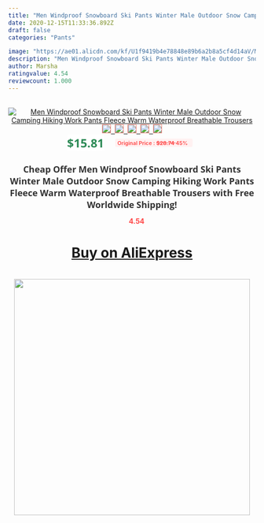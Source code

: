 ```yaml
---
title: "Men Windproof Snowboard Ski Pants Winter Male Outdoor Snow Camping Hiking Work Pants Fleece Warm Waterproof Breathable Trousers"
date: 2020-12-15T11:33:36.892Z
draft: false
categories: "Pants"

image: "https://ae01.alicdn.com/kf/U1f9419b4e78848e89b6a2b8a5cf4d14aV/Men-Windproof-Snowboard-Ski-Pants-Winter-Male-Outdoor-Snow-Camping-Hiking-Work-Pants-Fleece-Warm-Waterproof.jpg"
description: "Men Windproof Snowboard Ski Pants Winter Male Outdoor Snow Camping Hiking Work Pants Fleece Warm Waterproof Breathable Trousers"
author: Marsha
ratingvalue: 4.54
reviewcount: 1.000
---
```

<br>
<div style="text-align: center;">
<a href="https://s.click.aliexpress.com/e/_Aff5Tn" target="_blank" rel="nofollow noopener noreferrer"><img alt="Men Windproof Snowboard Ski Pants Winter Male Outdoor Snow Camping Hiking Work Pants Fleece Warm Waterproof Breathable Trousers" class="magnifier-image" src="https://ae01.alicdn.com/kf/U1f9419b4e78848e89b6a2b8a5cf4d14aV/Men-Windproof-Snowboard-Ski-Pants-Winter-Male-Outdoor-Snow-Camping-Hiking-Work-Pants-Fleece-Warm-Waterproof.jpg_640x640.jpg">
<br>
<img style="border:1px solid salmon" src="https://ae01.alicdn.com/kf/U1f9419b4e78848e89b6a2b8a5cf4d14aV/Men-Windproof-Snowboard-Ski-Pants-Winter-Male-Outdoor-Snow-Camping-Hiking-Work-Pants-Fleece-Warm-Waterproof.jpg_120x120.jpg">&nbsp;&nbsp;<img style="border:1px solid salmon" src="https://ae01.alicdn.com/kf/He7ed011c3c474746b847cf3370c2dd96z/Men-Windproof-Snowboard-Ski-Pants-Winter-Male-Outdoor-Snow-Camping-Hiking-Work-Pants-Fleece-Warm-Waterproof.jpg_120x120.jpg">&nbsp;&nbsp;<img style="border:1px solid salmon" src="https://ae01.alicdn.com/kf/H6b3039a6c2854bb086895f0a9349c799w/Men-Windproof-Snowboard-Ski-Pants-Winter-Male-Outdoor-Snow-Camping-Hiking-Work-Pants-Fleece-Warm-Waterproof.jpg_120x120.jpg">&nbsp;&nbsp;<img style="border:1px solid salmon" src="https://ae01.alicdn.com/kf/Hf420e491a3634ff0a6054cca8dd5591eE/Men-Windproof-Snowboard-Ski-Pants-Winter-Male-Outdoor-Snow-Camping-Hiking-Work-Pants-Fleece-Warm-Waterproof.jpg_120x120.jpg">&nbsp;&nbsp;<img style="border:1px solid salmon" src="https://ae01.alicdn.com/kf/Ha6137663fd01401d85863e9759955c10t/Men-Windproof-Snowboard-Ski-Pants-Winter-Male-Outdoor-Snow-Camping-Hiking-Work-Pants-Fleece-Warm-Waterproof.jpg_120x120.jpg"></a></div><br0>
<div style="text-align: center;"><span style="background-color: white; border: 0px; box-sizing: border-box; color: seagreen; display: inline-block; font-family: &quot;open sans&quot; , &quot;arial&quot; , &quot;helvetica&quot; , sans-serif , &quot;heiti&quot;; font-size: 24px; font-stretch: inherit; font-weight: 700; line-height: inherit; margin: 0px 10px 0px 0px; padding: 0px; vertical-align: middle;">$15.81 </span>
<span style="background: rgb(255 , 241 , 241); border-radius: 3px; border: 0px; box-sizing: border-box; color: #ff4747; display: inline-block; font-family: inherit; font-size: 12px; font-stretch: inherit; font-style: inherit; font-variant: inherit; font-weight: 600; line-height: inherit; margin: 0px; padding: 2px 5px; transform: scale(0.9); vertical-align: middle;">Original Price : <b style="text-decoration: line-through;">$28.74 </b> 45%&nbsp;&nbsp;</span></div>
<h1 style="color: #333333; display: inline-block; font-family: &quot;open sans&quot; , &quot;arial&quot; , &quot;helvetica&quot; , sans-serif , &quot;heiti&quot;; font-size: 18px; font-stretch: inherit; font-weight: 700; text-align: center;">Cheap Offer Men Windproof Snowboard Ski Pants Winter Male Outdoor Snow Camping Hiking Work Pants Fleece Warm Waterproof Breathable Trousers with Free Worldwide Shipping!</h1>
<div style="color: #ff4747; text-align: center;">
<img src="https://4.bp.blogspot.com/-M0ZcTcb-5uY/XleCXlxnR4I/AAAAAAAAAEc/OrjgMkXV1oMQFaCRZj5HQwOCBcu3w1FegCPcBGAYYCw/s1600/star.png" style="height: 15px;">&nbsp;<b>4.54</b></div>
<div class="button_cont" align="center"><a class="buynow_a" href="https://s.click.aliexpress.com/e/_Aff5Tn" target="_blank" rel="nofollow noopener noreferrer"><H1>Buy on AliExpress</H1></a></div><br>
<div class="separator" style="clear: both; text-align: center;">
<img src="https://lh3.googleusercontent.com/-pTy5HemUv9M/XlePHvY0dAI/AAAAAAAAAE4/0nX5iRUoIWY8eMW9Dpxeirr157OZliDIgCLcBGAsYHQ/s1600/badge.gif" width="480">
</div>
